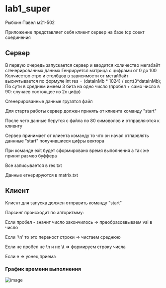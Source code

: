 # lab1_super

Рыбкин Павел м21-502 


Приложение представляет себя клиент сервер на базе tcp соект соединения

## Сервер
В первую очередь запускается сервер и вводится количество мегабайт сгенерированных данных
Генрируется матрица с цифрами от 0 до 100 
Колчиество стро и столбцов в зависимости от мегайбайт высичтывается по формуле 
int res = (dataInMb * 1024) / sqrt(3*dataInMb);
По сути в среднем имеем 3 бита на одно число (пробел + само число в 90: случаев состоящее из 2х цифр)

Сгенерированные данные грузятся файл

Для старта работы сервер должен принять от клиента команду "start"

После чего данные берутся с файла по 80 симоволов и отправляются к клиенту


Сервер принимает от клиента команду то что он начал отпарвлять даннные "start" получившиеся цифры вектора

При команде exit будет сформировано время выполнения а так же принят размео буффера

Все записывается в res.txt

Данные егнерируются в matrix.txt

## Клиент
Клиент для запуска должен отправить команду "start"

Парсинг происходит по алгоритмму:

Если пробел - значит число закончилось => преобразоввываем val в число

Если '\n' то это переност строки => чистаем среднюю

Если не пробел не \n и не \t => формируем строку числа

Если e => уонец приема

### График времени выполнения
![image](https://user-images.githubusercontent.com/72603507/190681127-ba8bbeea-d01a-4ccb-bc7b-d0687b1564bc.png)


